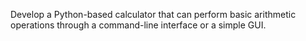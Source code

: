 Develop a Python-based calculator that can perform basic arithmetic operations through a 
command-line interface or a simple GUI.
